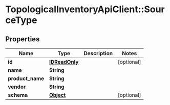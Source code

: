 # TopologicalInventoryApiClient::SourceType

## Properties
Name | Type | Description | Notes
------------ | ------------- | ------------- | -------------
**id** | [**IDReadOnly**](IDReadOnly.md) |  | [optional] 
**name** | **String** |  | 
**product_name** | **String** |  | 
**vendor** | **String** |  | 
**schema** | [**Object**](.md) |  | [optional] 


